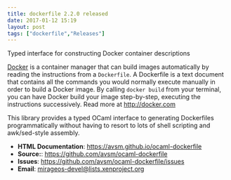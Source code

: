 ```yaml
---
title: dockerfile 2.2.0 released
date: 2017-01-12 15:19
layout: post
tags: ["dockerfile","Releases"]
---
```


Typed interface for constructing Docker container descriptions


[Docker](http://docker.com) is a container manager that can build images
automatically by reading the instructions from a `Dockerfile`. A Dockerfile is
a text document that contains all the commands you would normally execute
manually in order to build a Docker image. By calling `docker build` from your
terminal, you can have Docker build your image step-by-step, executing the
instructions successively.  Read more at <http://docker.com>

This library provides a typed OCaml interface to generating Dockerfiles
programmatically without having to resort to lots of shell scripting and
awk/sed-style assembly.

- **HTML Documentation**: https://avsm.github.io/ocaml-dockerfile
- **Source:**: https://github.com/avsm/ocaml-dockerfile
- **Issues**: https://github.com/avsm/ocaml-dockerfile/issues
- **Email**: <mirageos-devel@lists.xenproject.org>

